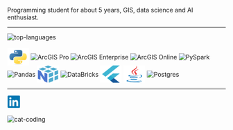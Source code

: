 Programming student for about 5 years, GIS, data science and AI enthusiast.

---

<picture>
  <source
    srcset="https://github-readme-stats.vercel.app/api/top-langs/?username=NickolasCrema&layout=compact&theme=dark"
    media="(prefers-color-scheme: dark)"
  />
  <source
    srcset="https://github-readme-stats.vercel.app/api/top-langs/?username=NickolasCrema&layout=compact&theme=light"
    media="(prefers-color-scheme: light), (prefers-color-scheme: no-preference)"
  />
  <img src="https://github-readme-stats.vercel.app/api/top-langs/?username=NickolasCrema&layout=compact" alt="top-languages"/>
</picture>


<div style="display: inline_block"><br>
  <img align="center" alt="Python" height="40" width="50" src="https://raw.githubusercontent.com/devicons/devicon/master/icons/python/python-original.svg">
  <img align="center" alt="ArcGIS Pro" height="40" width="40" src="https://www.img.com.br/content/dam/esrisites/en-us/common/icons/product-logos/ArcGIS-Pro.png">
  <img align="center" alt="ArcGIS Enterprise" height="40" width="40" src="https://www.img.com.br/content/dam/esrisites/en-us/common/icons/product-logos/ArcGIS-Enterprise.png">
  <img align="center" alt="ArcGIS Online" height="40" width="40" src="https://www.img.com.br/content/dam/esrisites/en-us/common/icons/product-logos/ArcGISOnline.png">
  <img align="center" alt="PySpark" height="40" width="80" src="https://upload.wikimedia.org/wikipedia/commons/thumb/f/f3/Apache_Spark_logo.svg/1280px-Apache_Spark_logo.svg.png">
  <img align="center" alt="Pandas" height="50" width="100" src="https://upload.wikimedia.org/wikipedia/commons/thumb/e/ed/Pandas_logo.svg/2560px-Pandas_logo.svg.png">
  <img align="center" alt="NumPy" height="40" width="50" src="https://raw.githubusercontent.com/devicons/devicon/master/icons/numpy/numpy-original.svg">
  <img align="center" alt="DataBricks" heigh="40" width="40" src="https://cdn.icon-icons.com/icons2/2699/PNG/512/databricks_logo_icon_170295.png">
  <img align="center" alt="Flutter" height="40" width="50" src="https://raw.githubusercontent.com/devicons/devicon/master/icons/flutter/flutter-original.svg">
  <img align="center" alt="Java" height="40" width="50" src="https://raw.githubusercontent.com/devicons/devicon/master/icons/java/java-original.svg">
  <img align="center" alt="Postgres" height="40" width="40" src="https://upload.wikimedia.org/wikipedia/commons/thumb/2/29/Postgresql_elephant.svg/993px-Postgresql_elephant.svg.png">
</div>

---

[<img src="https://raw.githubusercontent.com/devicons/devicon/master/icons/linkedin/linkedin-original.svg" width="30"/>](https://www.linkedin.com/in/nickolas-crema-01a832231/)

<div>
  <img src="https://media.tenor.com/y2JXkY1pXkwAAAAM/cat-computer.gif" alt="cat-coding"/>
</div>
  
